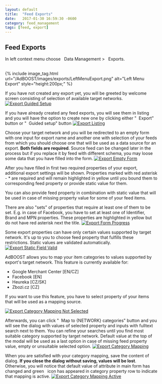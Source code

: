 ```yaml
---
layout: default
title:  "Feed Exports"
date:   2017-01-30 16:59:30 -0600
category: feed_management
tags: [feed, export]
---
```


## Feed Exports

In left context menu choose <i class="fa fa-database">&nbsp;</i> Data Management > <i class="fa fa-share">&nbsp;</i> Exports.<br/><br/>

{% include image_tag.html url="/AdBOOST/images/exports/LeftMenuExport.png" alt="Left Menu Export" style="height:200px;" %}

If you have not created any export yet, you will be greeted by welcome screen consisting of selection of available target networks.
<a href="#" data-featherlight="/AdBOOST/images/exports/ExportGuidedSetup.png">
    <img src="/AdBOOST/images/exports/ExportGuidedSetup.png" alt="Export Guided Setup">
</a>

If you have already created any feed exports, you will see them in listing and you will have the option to create new one by clicking either "<i class="fa fa-plus">&nbsp;</i> Export" button or "<i class="fa fa-question">&nbsp;</i> Guided setup" button
<a href="#" data-featherlight="/AdBOOST/images/exports/ExportListing.png">
    <img src="/AdBOOST/images/exports/ExportListing.png" alt="Export Listing">
</a>

Choose your target network and you will be redirected to an empty form with one input for export name and another one with selection of your feeds from which you should choose one that will be used as a data source for an export. **Both fields are required**. Source feed can be changed later in the process but if you replace it by feed with different schema, you may loose some data that you have filled into the form.
<a href="#" data-featherlight="/AdBOOST/images/exports/ExportEmptyForm.png">
    <img src="/AdBOOST/images/exports/ExportEmptyForm.png" alt="Export Empty Form">
</a>

After you have filled in first two required properties of your export, additional export settings will be shown. Properties marked with red asterisk - <span class="text-red">*</span> are required and will remain highlighted in yellow until you bound them to corresponding feed property or provide static value for them.

You can also provide feed property in combination with static value that will be used in case of missing property value for some of your feed items.

There are also "sets" of properties that require at least one of them to be set. E.g. in case of Facebook, you have to set at least one of Identifier, Brand and MPN properties. These properties are highlighted in yellow but do not have red asterisk next the title.
<a href="#" data-featherlight="/AdBOOST/images/exports/ExportFormProgress.png">
    <img src="/AdBOOST/images/exports/ExportFormProgress.png" alt="Export Form Progress">
</a>

Some export properties can have only certain values supported by target network. It's up to you to choose feed property that fulfills these restrictions. Static values are validated automatically.
<a href="#" data-featherlight="/AdBOOST/images/exports/ExportStaticFieldValid.png">
    <img src="/AdBOOST/images/exports/ExportStaticFieldValid.png" alt="Export Static Field Valid">
</a>

AdBOOST allows you to map your item categories to values supported by export's target network. This feature is currently available for:

- Google Merchant Center [EN/CZ]
- Facebook [EN]
- Heureka [CZ/SK]
- Zbozi.cz [CZ]

 If you want to use this feature, you have to select property of your items that will be used as a mapping source.

<a href="#" data-featherlight="/AdBOOST/images/exports/ExportCategoryMappingNotSelected.png">
    <img src="/AdBOOST/images/exports/ExportCategoryMappingNotSelected.png" alt="Export Category Mapping Not Selected">
</a>

Afterwards, you can click "<i class="fa fa-wrench">&nbsp;</i> Map to {NETWORK} categories" button and you will see the dialog with values of selected property and inputs with fulltext search next to them. You can refine your searches until you find most suitable category supported by target network. Default value at the top of the modal will be used as a last option in case of missing feed property value, empty or unsuitable selected option.
<a href="#" data-featherlight="/AdBOOST/images/exports/ExportCategoryMapping.png">
    <img src="/AdBOOST/images/exports/ExportCategoryMapping.png" alt="Export Category Mapping">
</a>

When you are satisfied with your category mapping, save the content of dialog. **If you close the dialog without saving, values will be lost**. Otherwise, you will notice that default value of attribute in main form has changed and green <i class="glyphicon glyphicon-ok">&nbsp;</i> icon has appeared in category property row to indicate that mapping is active.
<a href="#" data-featherlight="/AdBOOST/images/exports/ExportCategoryMappingActive.png">
    <img src="/AdBOOST/images/exports/ExportCategoryMappingActive.png" alt="Export Category Mapping Active">
</a>
